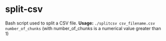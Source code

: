 # split-csv
Bash script used to split a CSV file.
**Usage:** `./splitcsv csv_filename.csv number_of_chunks`
(with number_of_chunks is a numerical value greater than 1)